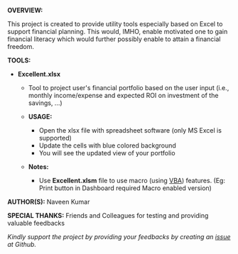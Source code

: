 **OVERVIEW:**

This project is created to provide utility tools especially based on Excel to support financial planning. This would, IMHO, enable motivated one to gain financial literacy which would further possibly enable to attain a financial freedom.

**TOOLS:**

- **Excellent.xlsx**
  - Tool to project user's financial portfolio based on the user input (i.e., monthly income/expense and expected ROI on investment of the savings, ...) 

  - **USAGE:**
    - Open the xlsx file with spreadsheet software (only MS Excel is supported)
    - Update the cells with blue colored background
    - You will see the updated view of your portfolio

  - **Notes:**
    - Use **Excellent.xlsm** file to use macro (using [VBA](https://learn.microsoft.com/en-us/office/vba/api/overview/excel)) features. (Eg: Print button in Dashboard required Macro enabled version)

**AUTHOR(S):** Naveen Kumar

**SPECIAL THANKS:** Friends and Colleagues for testing and providing valuable feedbacks

*Kindly support the project by providing your feedbacks by creating an [issue](https://github.com/MetaNaveen/Excellent/issues) at Github.*
